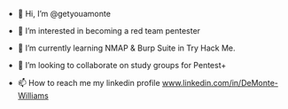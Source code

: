 - 👋 Hi, I’m @getyouamonte

- 👀 I’m interested in becoming a red team pentester

- 🌱 I’m currently learning NMAP & Burp Suite in Try Hack Me.

- 💞️ I’m looking to collaborate on study groups for Pentest+

- 📫 How to reach me my linkedin profile www.linkedin.com/in/DeMonte-Williams



<!---
getyouamonte/getyouamonte is a ✨ special ✨ repository because its `README.md` (this file) appears on your GitHub profile.
You can click the Preview link to take a look at your changes.
--->
